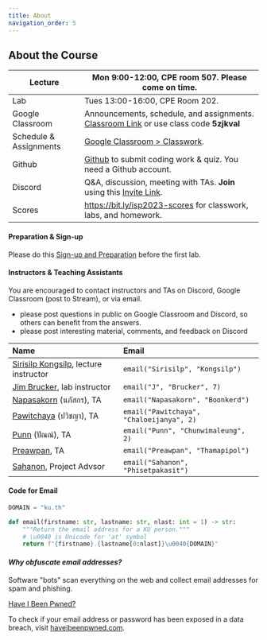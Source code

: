```yaml
---
title: About
navigation_order: 5
---
```


## About the Course

| Lecture      | Mon 9:00-12:00, CPE room 507.  Please come on time.
|--------------|--------------------------------------------------------
| Lab          | Tues 13:00-16:00, CPE Room 202.
| Google Classroom       | Announcements, schedule, and assignments. [Classroom Link][google-classroom] or use class code **5zjkval** 
| Schedule & Assignments | [Google Classroom > Classwork][classroom-classwork].
| Github       | [Github](https://github.com) to submit coding work & quiz. You need a Github account. 
| Discord                | Q&A, discussion, meeting with TAs. **Join** using this [Invite Link][discord-invite].
| Scores       | <https://bit.ly/isp2023-scores> for classwork, labs, and homework.

[google-classroom]: https://classroom.google.com/c/NjE0ODE4Mzg4ODEz
[google-classroom-invite]: https://classroom.google.com/c/NjE0ODE4Mzg4ODEz?cjc=5zjkval
[classroom-classwork]: https://classroom.google.com/w/NjE0ODE4Mzg4ODEz/t/all
[discord-invite]: https://discord.gg/gy2gbFNa

#### Preparation & Sign-up

Please do this [Sign-up and Preparation](assignment/week1/signup-and-software) before the first lab.


#### Instructors & Teaching Assistants

You are encouraged to contact instructors and TAs on Discord, Google Classroom (post to Stream), or via email.
- please post questions in public on Google Classroom and Discord, so others can benefit from the answers.
- please post interesting material, comments, and feedback on Discord

| Name                        | Email
|:----------------------------|:---------------
| [Sirisilp Kongsilp](https://github.com/sirisilp), lecture instructor | `email("Sirisilp", "Kongsilp")` |
| [Jim Brucker](https://github.com/jbrucker), lab instructor |  `email("J", "Brucker", 7)`
| [Napasakorn](https://github.com/Savetang19) (นภัสกร), TA |  `email("Napasakorn", "Boonkerd")`
| [Pawitchaya](https://github.com/GToidZ) (ปวิชญา), TA | `email("Pawitchaya", "Chaloeijanya", 2)`
| [Punn](https://github.com/Halcyon905) (ปัณณ์), TA  | `email("Punn", "Chunwimaleung", 2)`
| [Preawpan](https://github.com/Tezigudo), TA | `email("Preawpan", "Thamapipol")`
| [Sahanon](https://github.com/Sahanon-P), Project Advsor | `email("Sahanon", "Phisetpakasit")`

#### Code for Email

```python
DOMAIN = "ku.th"

def email(firstname: str, lastname: str, nlast: int = 1) -> str:
    """Return the email address for a KU person."""
    # \u0040 is Unicode for 'at' symbol
    return f"{firstname}.{lastname[0:nlast]}\u0040{DOMAIN}"
```

#### *Why obfuscate email addresses?*    

Software "bots" scan everything on the web and collect email addresses for spam and phishing.  

[Have I Been Pwned?](https://haveibeenpwned.com)

To check if your email address or password has been exposed 
in a data breach, visit [haveibeenpwned.com](https://haveibeenpwned.com).

